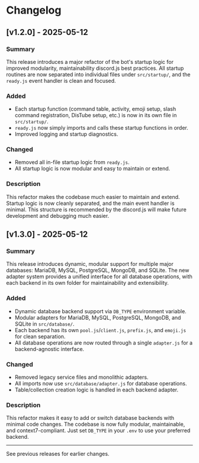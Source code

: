 # Changelog

## [v1.2.0] - 2025-05-12

### Summary
This release introduces a major refactor of the bot's startup logic for improved modularity, maintainability discord.js best practices. 
All startup routines are now separated into individual files under `src/startup/`, and the `ready.js` event handler is clean and focused.

### Added
- Each startup function (command table, activity, emoji setup, slash command registration, DisTube setup, etc.) is now in its own file in `src/startup/`.
- `ready.js` now simply imports and calls these startup functions in order.
- Improved logging and startup diagnostics.

### Changed
- Removed all in-file startup logic from `ready.js`.
- All startup logic is now modular and easy to maintain or extend.

### Description
This refactor makes the codebase much easier to maintain and extend. Startup logic is now cleanly separated, and the main event handler is minimal. This structure is recommended by the discord.js will make future development and debugging much easier.

## [v1.3.0] - 2025-05-12

### Summary
This release introduces dynamic, modular support for multiple major databases: MariaDB, MySQL, PostgreSQL, MongoDB, and SQLite. The new adapter system provides a unified interface for all database operations, with each backend in its own folder for maintainability and extensibility.

### Added
- Dynamic database backend support via `DB_TYPE` environment variable.
- Modular adapters for MariaDB, MySQL, PostgreSQL, MongoDB, and SQLite in `src/database/`.
- Each backend has its own `pool.js`/`client.js`, `prefix.js`, and `emoji.js` for clean separation.
- All database operations are now routed through a single `adapter.js` for a backend-agnostic interface.

### Changed
- Removed legacy service files and monolithic adapters.
- All imports now use `src/database/adapter.js` for database operations.
- Table/collection creation logic is handled in each backend adapter.

### Description
This refactor makes it easy to add or switch database backends with minimal code changes. The codebase is now fully modular, maintainable, and context7-compliant. Just set `DB_TYPE` in your `.env` to use your preferred backend.

---

See previous releases for earlier changes. 